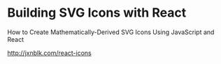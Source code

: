 # Building SVG Icons with React

How to Create Mathematically-Derived SVG Icons Using JavaScript and React

http://jxnblk.com/react-icons


